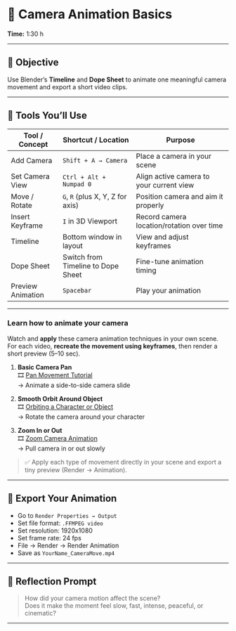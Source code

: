 # 🧱 Camera Animation Basics  

**Time:** 1:30 h

---

## 🎯 Objective
Use Blender’s **Timeline** and **Dope Sheet** to animate one meaningful camera movement and export a short video clips.

---

## 🔧 Tools You’ll Use

| Tool / Concept             | Shortcut / Location                  | Purpose                                      |
|----------------------------|--------------------------------------|----------------------------------------------|
| Add Camera                 | `Shift + A → Camera`                 | Place a camera in your scene                 |
| Set Camera View            | `Ctrl + Alt + Numpad 0`              | Align active camera to your current view     |
| Move / Rotate              | `G`, `R` (plus X, Y, Z for axis)     | Position camera and aim it properly          |
| Insert Keyframe            | `I` in 3D Viewport                   | Record camera location/rotation over time    |
| Timeline                   | Bottom window in layout              | View and adjust keyframes                    |
| Dope Sheet                 | Switch from Timeline to Dope Sheet   | Fine-tune animation timing                   |
| Preview Animation          | `Spacebar`                           | Play your animation                          |

---

### Learn how to animate your camera

Watch and **apply** these camera animation techniques in your own scene.  
For each video, **recreate the movement using keyframes**, then render a short preview (5–10 sec).

1. **Basic Camera Pan**  
   🎞️ [Pan Movement Tutorial](https://www.youtube.com/watch?v=wMzvWfINzpY)  
   → Animate a side-to-side camera slide

2. **Smooth Orbit Around Object**  
   🎞️ [Orbiting a Character or Object](https://www.youtube.com/watch?v=DNzEPOXax1I)  
   → Rotate the camera around your character

3. **Zoom In or Out**  
   🎞️ [Zoom Camera Animation](https://www.youtube.com/watch?v=w4jPmiVXME4)  
   → Pull camera in or out slowly

> ✅ Apply each type of movement directly in your scene and export a tiny preview (Render → Animation).

---

## 💾 Export Your Animation

- Go to `Render Properties → Output`
- Set file format: `.FFMPEG video`
- Set resolution: 1920x1080
- Set frame rate: 24 fps
- File → Render → Render Animation  
- Save as `YourName_CameraMove.mp4`

---

## 📝 Reflection Prompt

> How did your camera motion affect the scene?  
> Does it make the moment feel slow, fast, intense, peaceful, or cinematic?

---

